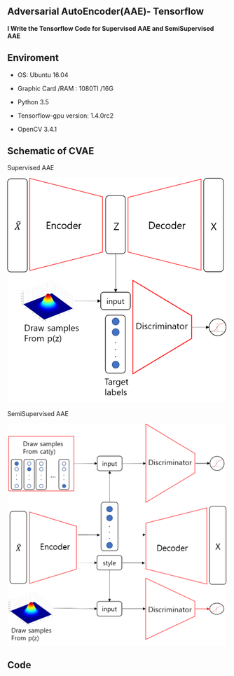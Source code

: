## Adversarial AutoEncoder(AAE)- Tensorflow

**I Write the Tensorflow Code for Supervised AAE and SemiSupervised AAE**

## Enviroment
- OS: Ubuntu 16.04

- Graphic Card /RAM : 1080TI /16G

- Python 3.5

- Tensorflow-gpu version:  1.4.0rc2 

- OpenCV 3.4.1

## Schematic of CVAE

Supervised AAE

<img src="Image/Supervised_AAE.png" alt="Drawing" width= "500px"/>

SemiSupervised AAE

<img src="Image/Semisupervised_AAE.png" alt="Drawing" width= "500px"/>

## Code
